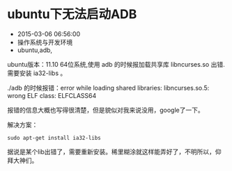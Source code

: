 # ubuntu下无法启动ADB
- 2015-03-06 06:56:00
- 操作系统与开发环境
- ubuntu,adb,

<!--markdown-->ubuntu版本：11.10 64位系统,使用 adb 的时候报加载共享库 libncurses.so 出错.需要安装 ia32-libs 。


<!--more-->


./adb 的时候报错：error while loading shared libraries: libncurses.so.5: wrong ELF class: ELFCLASS64

报错的信息大概也写得很清楚，但是貌似对我来说没用，google了一下。

解决方案：

    sudo apt-get install ia32-libs

据说是某个lib出错了，需要重新安装。稀里糊涂就这样能弄好了，不明所以，仰拜大神们。
